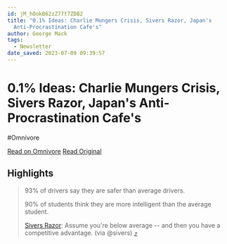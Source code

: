 ```yaml
---
id: jM_hOokB62zZ77t7ZDB2
title: "0.1% Ideas: Charlie Mungers Crisis, Sivers Razor, Japan's
  Anti-Procrastination Cafe's"
author: George Mack
tags:
  - Newsletter
date_saved: 2023-07-09 09:39:57
---
```


# 0.1% Ideas: Charlie Mungers Crisis, Sivers Razor, Japan's Anti-Procrastination Cafe's
#Omnivore

[Read on Omnivore](https://omnivore.app/me/0-1-ideas-charlie-mungers-crisis-sivers-razor-japan-s-anti-procr-1893ae1642a)
[Read Original](https://omnivore.app/no_url?q=fed8fad7-7be8-4107-ba63-a244444ff9bd)

## Highlights

> 93% of drivers say they are safer than average drivers. 
> 
> 90% of students think they are more intelligent than the average student. 
> 
> ​[Sivers Razor](https://click.convertkit-mail.com/gku00z0zq7b5hdm5gkqarh9/dpheh0h0ke53glum/aHR0cHM6Ly9zaXZlLnJzL2JlbG93LWF2ZXJhZ2U=): Assume you're below average -- and then you have a competitive advantage. (via @sivers) [⤴️](https://omnivore.app/me/0-1-ideas-charlie-mungers-crisis-sivers-razor-japan-s-anti-procr-1893ae1642a#8c430400-14b5-4baa-8563-96233bbf174f) 

